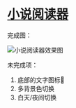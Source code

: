 #  [小说阅读器](https://roy-lau.github.io/web_list/reader)

完成图：

<img src="https://github.com/roy-lau/web_list/blob/master/reader/%E6%95%88%E6%9E%9C%E5%9B%BE.png" alt="小说阅读器效果图">

未完成项：

1. 底部的文字图标:bug:
2. 多背景色切换
3. 白天/夜间切换